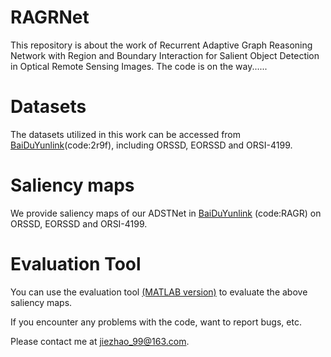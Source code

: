 # RAGRNet
This repository is about the work of Recurrent Adaptive Graph Reasoning Network with Region and Boundary Interaction for Salient Object Detection in Optical Remote Sensing Images. The code is on the way......

# Datasets
The datasets utilized in this work can be accessed from [BaiDuYunlink](https://pan.baidu.com/s/1iP7KRFwkS6K4Hako1XQIgg)(code:2r9f), including ORSSD, EORSSD and ORSI-4199.

# Saliency maps
We provide saliency maps of our ADSTNet in [BaiDuYunlink](https://pan.baidu.com/s/1h5NbhWTGpn3lcWYbSjONCA) (code:RAGR) on ORSSD, EORSSD and ORSI-4199.

# Evaluation Tool
You can use the evaluation tool [(MATLAB version)](https://github.com/MathLee/MatlabEvaluationTools) to evaluate the above saliency maps.

If you encounter any problems with the code, want to report bugs, etc.

Please contact me at jiezhao_99@163.com.
